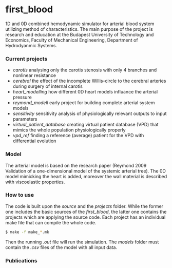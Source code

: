 # first_blood
1D and 0D combined hemodynamic simulator for arterial blood system utilizing method of characteristics. The main purpose of the project is research and education at the Budapest University of Technology and Economics, Faculty of Mechanical Engineering, Department of Hydrodyanmic Systems.

### Current projects
- *carotis* analysing only the carotis stenosis with only 4 branches and nonlinear resistance
- *cerebral* the effect of the incomplete Willis-circle to the cerebral arteries during surgery of internal carotis
- *heart_modelling* how different 0D heart models influance the arterial pressure
- *reymond_modell* early project for building complete arterial system models
- *sensitivity* sensitivity analysis of physiologically relevant outputs to input parameters
- *virtual_patient_database* creating virtual patient database (VPD) that mimics the whole population physiologically properly
- *vpd_ref* finding a reference (average) patient for the VPD with differential evolution

### Model
The arterial model is based on the research paper (Reymond 2009 Validation of a one-dimensional model of the systemic arterial tree). The 0D model mimicking the heart is added, moreover the wall material is described with viscoelastic properties.

### How to use
The code is built upon the *source* and the *projects* folder. While the former one includes the basic sources of the *first_blood*, the latter one contains the projects which are applying the source code. Each project has an individual make file that can compile the whole code.

```sh
$ make -f make_*.mk
```

Then the running *.out* file will run the simulation. The *models* folder must contain the *.csv* files of the model with all input data.

### Publications
